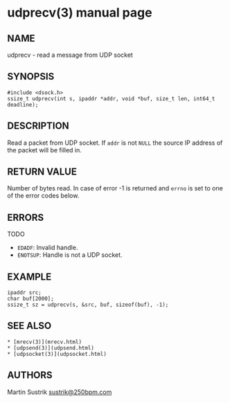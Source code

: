 # udprecv(3) manual page

## NAME

udprecv - read a message from UDP socket

## SYNOPSIS

```
#include <dsock.h>
ssize_t udprecv(int s, ipaddr *addr, void *buf, size_t len, int64_t deadline);
```

## DESCRIPTION

Read a packet from UDP socket. If `addr` is not `NULL` the source IP address of the packet will be filled in.

## RETURN VALUE

Number of bytes read. In case of error -1 is returned and `errno` is set to one of the error codes below.

## ERRORS

TODO

* `EDADF`: Invalid handle.
* `ENOTSUP`: Handle is not a UDP socket.

## EXAMPLE

```
ipaddr src;
char buf[2000];
ssize_t sz = udprecv(s, &src, buf, sizeof(buf), -1);
```

## SEE ALSO

```
* [mrecv(3)](mrecv.html)
* [udpsend(3)](udpsend.html)
* [udpsocket(3)](udpsocket.html)
```

## AUTHORS

Martin Sustrik <sustrik@250bpm.com>

